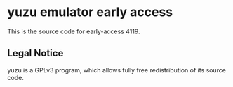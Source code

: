 yuzu emulator early access
=============

This is the source code for early-access 4119.

## Legal Notice

yuzu is a GPLv3 program, which allows fully free redistribution of its source code.